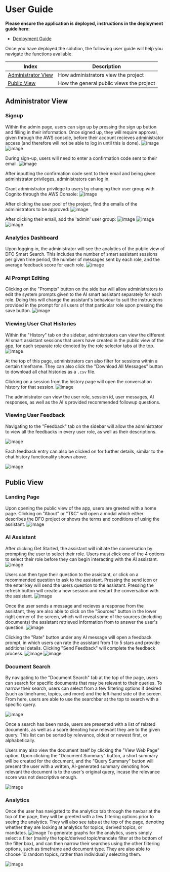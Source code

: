 # User Guide

**Please ensure the application is deployed, instructions in the deployment guide here:**

- [Deployment Guide](./deploymentGuide.md)

Once you have deployed the solution, the following user guide will help you navigate the functions available.

| Index                             | Description                              |
| --------------------------------- | ---------------------------------------- |
| [Administrator View](#admin-view) | How administrators view the project      |
| [Public View](#public-view)       | How the general public views the project |

## Administrator View

### Signup

Within the admin page, users can sign up by pressing the sign up button and filling in their information. Once signed up, they will require approval, given through the AWS console, before their account recieves administrator access (and therefore will not be able to log in until this is done).
![image](./images/sign-up.png)
![image](./images/create-account.png)

During sign-up, users will need to enter a confirmation code sent to their email.
![image](./images/confirmation.png)

After inputting the confirmation code sent to their email and being given administrator privileges, administrators can log in.

Grant administrator privilege to users by changing their user group with Cognito through the AWS Console:
![image](./images/user-pool.png)

After clicking the user pool of the project, find the emails of the administrators to be approved:
![image](./images/users.png)

After clicking their email, add the 'admin' user group:
![image](./images/add-user-group.png)
![image](./images/select-admin.png)
![image](./images/only-admin.png)

### Analytics Dashboard

Upon logging in, the administrator will see the analytics of the public view of DFO Smart Search. This includes the number of smart assistant sessions per given time period, the number of messages sent by each role, and the average feedback score for each role.
![image](./images/admin-analytics.png)

### AI Prompt Editing

Clicking on the "Prompts" button on the side bar will allow administrators to edit the system prompts given to the AI smart assistant separately for each role. Doing this will change the assistant's behaviour to suit the instructions provided in the prompt for all users of that particular role upon pressing the save button.
![image](./images/prompt.png)

### Viewing User Chat Histories

Within the "History" tab on the sidebar, administrators can view the different AI smart assistant sessions that users have created in the public view of the app, for each separate role denoted by the role selector tabs at the top.
![image](./images/history.png)

At the top of this page, administrators can also filter for sessions within a certain timeframe. They can also click the "Download All Messages" button to download all chat histories as a `.csv` file.

Clicking on a session from the history page will open the conversation history for that session.
![image](./images/session-history.png)

The administrator can view the user role, session id, user messages, AI responses, as well as the AI's provided recommended followup questions.

### Viewing User Feedback

Navigating to the "Feedback" tab on the sidebar will allow the administrator to view all the feedbacks in every user role, as well as their descriptions.

![image](./images/feedback_admin.png)

Each feedback entry can also be clicked on for further details, similar to the chat history functionality shown above.

![image](./images/feedback_example.png)

## Public View

### Landing Page

Upon opening the public view of the app, users are greeted with a home page. Clicking on "About" or "T&C" will open a modal which either describes the DFO project or shows the terms and conditions of using the assistant.
![image](./images/home.png)

### AI Assistant

After clicking Get Started, the assistant will initiate the conversation by prompting the user to select their role. Users must click one of the 4 options to select their role before they can begin interacting with the AI assistant.
![image](./images/initial_message.png)

Users can then type their question to the assistant, or click on a recommended question to ask to the assistant. Pressing the send icon or the enter key will send the users question to the assistant. Pressing the refresh button will create a new session and restart the conversation with the assistant.
![image](./images/selecting_messages.png)

Once the user sends a message and recieves a response from the assistant, they are also able to click on the "Sources" button in the lower right corner of the screen, which will reveal some of the sources (including documents) the assistant retrieved information from to answer the user's question.
![image](./images/sources.png)

Clicking the "Rate" button under any AI message will open a feedback prompt, in which users can rate the assistant from 1 to 5 stars and provide additional details. Clicking "Send Feedback" will complete the feedback process.
![image](./images/feedback.png)
![image](./images/feedback_completion.png)

### Document Search

By navigating to the "Document Search" tab at the top of the page, users can search for specific documents that may be relevant to their queries. To narrow their search, users can select from a few filtering options if desired (such as timeframe, topics, and more) and the left-hand side of the screen. From here, users are able to use the searchbar at the top to search with a specific query.

![image](./images/doc_search_start.png)

Once a search has been made, users are presented with a list of related documents, as well as a score denoting how relevant they are to the given query. This list can be sorted by relevance, oldest or newest first, or alphabetically.

Users may also view the document itself by clicking the "View Web Page" option. Upon clicking the "Document Summary" button, a short summary will be created for the document, and the "Query Summary" button will present the user with a written, AI-generated summary denoting how relevant the document is to the user's original query, incase the relevance score was not descriptive enough.

![image](./images/doc_search_use.png)

### Analytics

Once the user has navigated to the analytics tab through the navbar at the top of the page, they will be greeted with a few filtering options prior to seeing the analytics. They will also see tabs at the top of the page, denoting whether they are looking at analytics for topics, derived topics, or mandates.
![image](./images/analytics_start.png)
To generate graphs for the analytics, users simply select a filter (mainly the topic/derived topic/mandate filter at the bottom of the filter box), and can then narrow their searches using the other filtering options, such as timeframe and document type. They are also able to choose 10 random topics, rather than individually selecting them.

![image](./images/analytics_charts.png)
